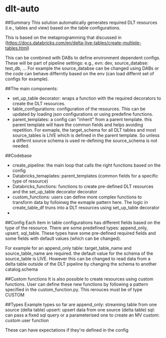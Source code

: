 # dlt-auto

##Summary
This solution automatically generates required DLT resources (i.e., tables and view) based on the table configurations.

This is based on the metaprogramming that discussed in (https://docs.databricks.com/en/delta-live-tables/create-multiple-tables.html)

This can be combined with DABs to define environment dependent configs. These will be part of pipeline settings: e.g., evn: dev, source_databse: test_db, ...
For example the source_databse can be changed using DABs or the code can behave differntly based on the env (can load differnt set of configs for example). 


##The main components:

- set_up_table decorator:  wraps a function with the required decorators to create the DLT resources.
- table_configurations: configuration of the resources. This can be updated by loading json configurations or using predefine functions.
- parent_templates: a config can "inherit" from a parent template. this parent template will have the common fields and helps avoiding repetition. For exmaple, the target_schema for all DLT tables and most source_tables is LIVE which is defined in the parent template. So unless a differnt source schema is used re-defining the source_schema is not needed.

##Codebase
- create_pipeline: the main loop that calls the right functions based on the config
- Databricks_temaplates: parent_templates (common fields for a specific type of resource)
- Databricks_functions: functions to create pre-defined DLT resources and the set_up_table decorator decorator
- custom_functions: users can define more complex functions to transform data by folloinwg the exmaple pattern here. The logic in create_table_df truns into a DLT resources using set_up_table decorator
- 

##Config
Each item in table configurations has different fields based on the type of the resource. 
There are some predefined types: append_only, upsert, sql_table.
These types have some pre-defined required fields and some fields with default values (which can be changed). 

For example for an append_only table: target_table_name and source_table_name are required. the default value for the schema of the source_table is LIVE. However this can be changed to read data from a delta table outside of the DLT pipeline by changing the schema to another catalog.schema

##Custom functions
It is also possible to create resources using custom functions. User can define these new functions by following a pattern specified in the custom_function.py. This rerouces must be of type CUSTOM

##Types
Example types so far are
append_only: streaming table from one source (delta table)
upsert: upsert data from one source (delta table)
sql: can pass a fixed sql query or a parameterised one to create an MV
custom: custom user function  

These can have expectations if they're defined in the config


